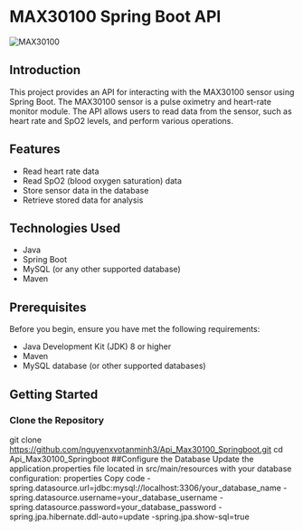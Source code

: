 # MAX30100 Spring Boot API

![MAX30100](https://example.com/path-to-image.jpg)

## Introduction

This project provides an API for interacting with the MAX30100 sensor using Spring Boot. The MAX30100 sensor is a pulse oximetry and heart-rate monitor module. The API allows users to read data from the sensor, such as heart rate and SpO2 levels, and perform various operations.

## Features

- Read heart rate data
- Read SpO2 (blood oxygen saturation) data
- Store sensor data in the database
- Retrieve stored data for analysis

## Technologies Used

- Java
- Spring Boot
- MySQL (or any other supported database)
- Maven

## Prerequisites

Before you begin, ensure you have met the following requirements:

- Java Development Kit (JDK) 8 or higher
- Maven
- MySQL database (or other supported databases)

## Getting Started

### Clone the Repository


git clone https://github.com/nguyenxvotanminh3/Api_Max30100_Springboot.git
cd Api_Max30100_Springboot
##Configure the Database
Update the application.properties file located in src/main/resources with your database configuration:
properties
Copy code
-spring.datasource.url=jdbc:mysql://localhost:3306/your_database_name
-spring.datasource.username=your_database_username
-spring.datasource.password=your_database_password
-spring.jpa.hibernate.ddl-auto=update
-spring.jpa.show-sql=true

